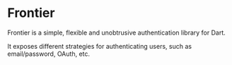 # Frontier

Frontier is a simple, flexible and unobtrusive authentication library for Dart.

It exposes different strategies for authenticating users, such as email/password, OAuth, etc.
